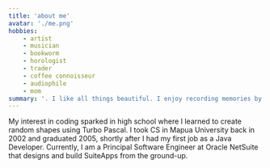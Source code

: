 ```yaml
---
title: 'about me'
avatar: './me.png'
hobbies: 
    - artist
    - musician
    - bookworm
    - horologist
    - trader
    - coffee connoisseur
    - audiophile
    - mom
summary: '. I like all things beautiful. I enjoy recording memories by journalling. I love the smell of books, listening to lossless music, and making damn good coffee!'
---
```

My interest in coding sparked in high school where I learned to create random shapes using Turbo Pascal. I took CS in Mapua University back in 2002 and graduated 2005, shortly after I had my first job as a Java Developer. Currently, I am a Principal Software Engineer at Oracle NetSuite that designs and build SuiteApps from the ground-up.